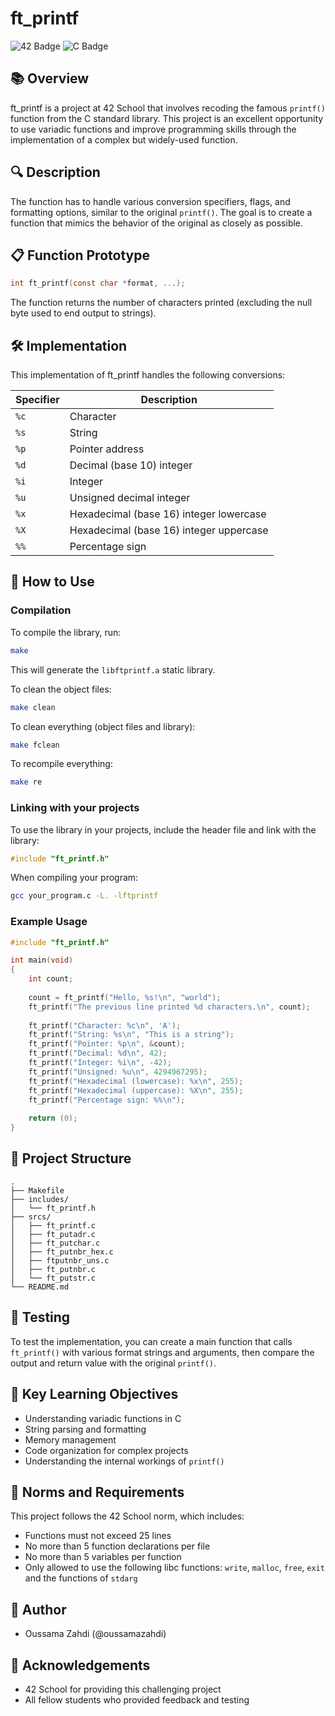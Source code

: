 # ft_printf

![42 Badge](https://img.shields.io/badge/42-ft__printf-00babc)
![C Badge](https://img.shields.io/badge/Language-C-blue)

## 📚 Overview

ft_printf is a project at 42 School that involves recoding the famous `printf()` function from the C standard library. This project is an excellent opportunity to use variadic functions and improve programming skills through the implementation of a complex but widely-used function.

## 🔍 Description

The function has to handle various conversion specifiers, flags, and formatting options, similar to the original `printf()`. The goal is to create a function that mimics the behavior of the original as closely as possible.

## 📋 Function Prototype

```c
int ft_printf(const char *format, ...);
```

The function returns the number of characters printed (excluding the null byte used to end output to strings).

## 🛠️ Implementation

This implementation of ft_printf handles the following conversions:

| Specifier | Description |
|-----------|-------------|
| `%c` | Character |
| `%s` | String |
| `%p` | Pointer address |
| `%d` | Decimal (base 10) integer |
| `%i` | Integer |
| `%u` | Unsigned decimal integer |
| `%x` | Hexadecimal (base 16) integer lowercase |
| `%X` | Hexadecimal (base 16) integer uppercase |
| `%%` | Percentage sign |

## 🚀 How to Use

### Compilation

To compile the library, run:

```bash
make
```

This will generate the `libftprintf.a` static library.

To clean the object files:

```bash
make clean
```

To clean everything (object files and library):

```bash
make fclean
```

To recompile everything:

```bash
make re
```

### Linking with your projects

To use the library in your projects, include the header file and link with the library:

```c
#include "ft_printf.h"
```

When compiling your program:

```bash
gcc your_program.c -L. -lftprintf
```

### Example Usage

```c
#include "ft_printf.h"

int main(void)
{
    int count;
    
    count = ft_printf("Hello, %s!\n", "world");
    ft_printf("The previous line printed %d characters.\n", count);
    
    ft_printf("Character: %c\n", 'A');
    ft_printf("String: %s\n", "This is a string");
    ft_printf("Pointer: %p\n", &count);
    ft_printf("Decimal: %d\n", 42);
    ft_printf("Integer: %i\n", -42);
    ft_printf("Unsigned: %u\n", 4294967295);
    ft_printf("Hexadecimal (lowercase): %x\n", 255);
    ft_printf("Hexadecimal (uppercase): %X\n", 255);
    ft_printf("Percentage sign: %%\n");
    
    return (0);
}
```

## 🧩 Project Structure

```
.
├── Makefile
├── includes/
│   └── ft_printf.h
├── srcs/
│   ├── ft_printf.c
│   ├── ft_putadr.c
│   ├── ft_putchar.c
│   ├── ft_putnbr_hex.c
│   ├── ftputnbr_uns.c
│   ├── ft_putnbr.c
│   └── ft_putstr.c
└── README.md
```

## 📝 Testing

To test the implementation, you can create a main function that calls `ft_printf()` with various format strings and arguments, then compare the output and return value with the original `printf()`.

## 🔬 Key Learning Objectives

- Understanding variadic functions in C
- String parsing and formatting
- Memory management
- Code organization for complex projects
- Understanding the internal workings of `printf()`

## 📜 Norms and Requirements

This project follows the 42 School norm, which includes:
- Functions must not exceed 25 lines
- No more than 5 function declarations per file
- No more than 5 variables per function
- Only allowed to use the following libc functions: `write`, `malloc`, `free`, `exit` and the functions of `stdarg`

## 👤 Author

- Oussama Zahdi (@oussamazahdi)

## 💬 Acknowledgements

- 42 School for providing this challenging project
- All fellow students who provided feedback and testing
